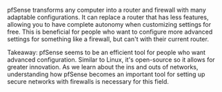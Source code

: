 pfSense transforms any computer into a router and firewall with many adaptable configurations. It can replace a router that has less features, allowing you to have complete 
autonomy when customizing settings for free. This is beneficial for people who want to configure more advanced settings for something like a firewall, but can't with their 
current router.

Takeaway: pfSense seems to be an efficient tool for people who want advanced configuration. Similar to Linux, it's open-source so it allows for greater innovation. As we learn 
about the ins and outs of networks, understanding how pfSense becomes an important tool for setting up secure networks with firewalls is necessary for this field.
